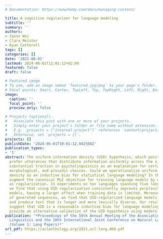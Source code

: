 ```yaml
---
# Documentation: https://wowchemy.com/docs/managing-content/

title: A cognitive regularizer for language modeling
subtitle: ''
summary: ''
authors:
- Jason Wei
- Clara Meister
- Ryan Cotterell
tags: []
categories: []
date: '2021-08-01'
lastmod: 2024-06-01T12:01:12+02:00
featured: false
draft: false

# Featured image
# To use, add an image named `featured.jpg/png` to your page's folder.
# Focal points: Smart, Center, TopLeft, Top, TopRight, Left, Right, BottomLeft, Bottom, BottomRight.
image:
  caption: ''
  focal_point: ''
  preview_only: false

# Projects (optional).
#   Associate this post with one or more of your projects.
#   Simply enter your project's folder or file name without extension.
#   E.g. `projects = ["internal-project"]` references `content/project/deep-learning/index.md`.
#   Otherwise, set `projects = []`.
projects: []
publishDate: '2024-06-01T10:01:12.042508Z'
publication_types:
- '1'
abstract: The uniform information density (UID) hypothesis, which posits that speakers
  prefer utterances that distribute information uniformly across the signal, has gained
  substantial traction in psycholinguistics as an explanation for certain syntactic,
  morphological, and prosodic choices. Could we operationalize uniform information
  density as an inductive bias for statistical language modeling? In this paper, we
  augment the canonical MLE objective for training language models by encoding UID
  as regularization. In experiments on ten languages spanning five language families,
  we find that using UID regularization consistently improves perplexity in language
  models, having a larger effect when training data is limited. Moreover, via analysis
  of generated sequences, we find that UID-regularized language models are higher-entropy
  and produce text that is longer and more lexically diverse. Our results not only
  suggest that UID is a reasonable inductive bias for language modeling, but also
  provide an alternative validation of the UID hypothesis using modern-day NLP tools.
publication: '*Proceedings of the 59th Annual Meeting of the Association for Computational
  Linguistics and the 10th International Joint Conference on Natural Language Processing
  (Volume 1: Long Papers)*'
url_pdf: https://aclanthology.org/2021.acl-long.404.pdf
---
```

